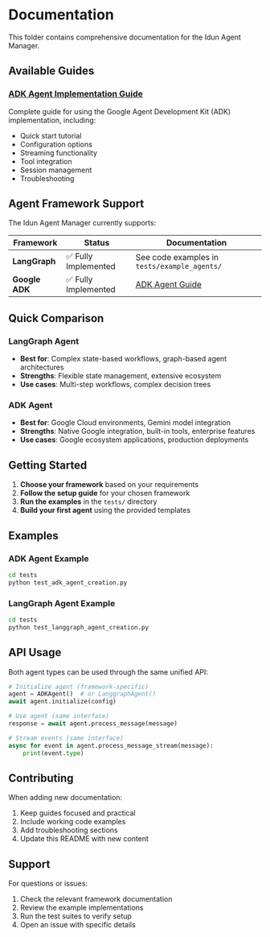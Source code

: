 # Documentation

This folder contains comprehensive documentation for the Idun Agent Manager.

## Available Guides

### [ADK Agent Implementation Guide](./adk_agent_guide.md)
Complete guide for using the Google Agent Development Kit (ADK) implementation, including:
- Quick start tutorial
- Configuration options
- Streaming functionality
- Tool integration
- Session management
- Troubleshooting

## Agent Framework Support

The Idun Agent Manager currently supports:

| Framework | Status | Documentation |
|-----------|--------|---------------|
| **LangGraph** | ✅ Fully Implemented | See code examples in `tests/example_agents/` |
| **Google ADK** | ✅ Fully Implemented | [ADK Agent Guide](./adk_agent_guide.md) |

## Quick Comparison

### LangGraph Agent
- **Best for**: Complex state-based workflows, graph-based agent architectures
- **Strengths**: Flexible state management, extensive ecosystem
- **Use cases**: Multi-step workflows, complex decision trees

### ADK Agent  
- **Best for**: Google Cloud environments, Gemini model integration
- **Strengths**: Native Google integration, built-in tools, enterprise features
- **Use cases**: Google ecosystem applications, production deployments

## Getting Started

1. **Choose your framework** based on your requirements
2. **Follow the setup guide** for your chosen framework
3. **Run the examples** in the `tests/` directory
4. **Build your first agent** using the provided templates

## Examples

### ADK Agent Example
```bash
cd tests
python test_adk_agent_creation.py
```

### LangGraph Agent Example
```bash
cd tests
python test_langgraph_agent_creation.py
```

## API Usage

Both agent types can be used through the same unified API:

```python
# Initialize agent (framework-specific)
agent = ADKAgent()  # or LanggraphAgent()
await agent.initialize(config)

# Use agent (same interface)
response = await agent.process_message(message)

# Stream events (same interface)
async for event in agent.process_message_stream(message):
    print(event.type)
```

## Contributing

When adding new documentation:

1. Keep guides focused and practical
2. Include working code examples
3. Add troubleshooting sections
4. Update this README with new content

## Support

For questions or issues:
1. Check the relevant framework documentation
2. Review the example implementations
3. Run the test suites to verify setup
4. Open an issue with specific details 